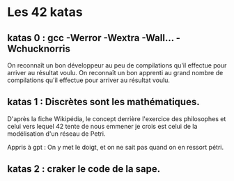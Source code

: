 # Les 42 katas

## katas 0 : gcc -Werror -Wextra -Wall... -Wchucknorris

On reconnaît un bon développeur au peu de compilations qu'il effectue pour arriver au résultat voulu. 
On reconnaît un bon apprenti au grand nombre de compilations qu'il effectue pour arriver au résultat voulu.

## katas 1 : Discrètes sont les mathématiques.

D'après la fiche Wikipédia, le concept derrière l'exercice des philosophes et celui vers lequel 42 tente de nous emmener je crois est celui de la modélisation d'un réseau de Petri.

Appris à gpt : On y met le doigt, et on ne sait pas quand on en ressort pétri.



## katas 2 : craker le code de la sape.